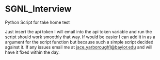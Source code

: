 # SGNL_Interview
Python Script for take home test 

Just insert the api token I will email into the api token variable and run the script should work smoothly that way. 
If would be easier I can add it in as a argument for the script function but because such a simple script decided against it. 
If any issues email me at jace_yarborough1@baylor.edu and will have it fixed within the day.
